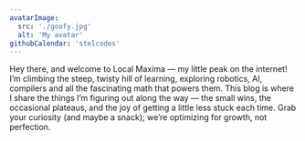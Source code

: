 ```yaml
---
avatarImage:
  src: './goofy.jpg'
  alt: 'My avatar'
githubCalendar: 'stelcodes'
---
```


Hey there, and welcome to Local Maxima — my little peak on the internet! I’m climbing the steep, twisty hill of learning, exploring robotics, AI, compilers and all the fascinating math that powers them. This blog is where I share the things I’m figuring out along the way — the small wins, the occasional plateaus, and the joy of getting a little less stuck each time. Grab your curiosity (and maybe a snack); we’re optimizing for growth, not perfection.
